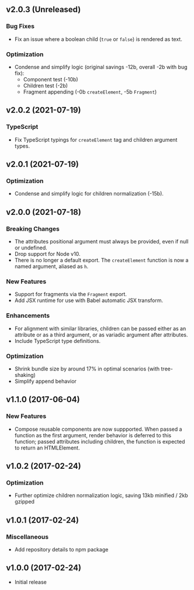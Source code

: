 ## v2.0.3 (Unreleased)

### Bug Fixes

- Fix an issue where a boolean child (`true` or `false`) is rendered as text.

### Optimization

- Condense and simplify logic (original savings -12b, overall -2b with bug fix):
  - Component test (-10b)
  - Children test (-2b)
  - Fragment appending (-0b `createElement`, -5b `Fragment`)

## v2.0.2 (2021-07-19)

### TypeScript

- Fix TypeScript typings for `createElement` tag and children argument types.

## v2.0.1 (2021-07-19)

### Optimization

- Condense and simplify logic for children normalization (-15b).

## v2.0.0 (2021-07-18)

### Breaking Changes

- The attributes positional argument must always be provided, even if null or undefined.
- Drop support for Node v10.
- There is no longer a default export. The `createElement` function is now a named argument, aliased as `h`.

### New Features

- Support for fragments via the `Fragment` export.
- Add JSX runtime for use with Babel automatic JSX transform.

### Enhancements

- For alignment with similar libraries, children can be passed either as an attribute or as a third argument, or as variadic argument after attributes.
- Include TypeScript type definitions.

### Optimization

- Shrink bundle size by around 17% in optimal scenarios (with tree-shaking)
- Simplify append behavior

## v1.1.0 (2017-06-04)

### New Features

- Compose reusable components are now suppported. When passed a function as the first argument, render behavior is deferred to this function; passed attributes including children, the function is expected to return an HTMLElement.

## v1.0.2 (2017-02-24)

### Optimization

- Further optimize children normalization logic, saving 13kb minified / 2kb gzipped

## v1.0.1 (2017-02-24)

### Miscellaneous

- Add repository details to npm package

## v1.0.0 (2017-02-24)

- Initial release
